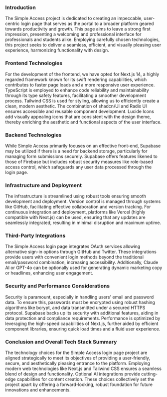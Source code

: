 ### Introduction

The Simple Access project is dedicated to creating an impeccable, user-centric login page that serves as the portal to a broader platform geared towards productivity and growth. This page aims to leave a strong first impression, presenting a welcoming and professional interface for professionals and students alike. Employing carefully chosen technologies, this project seeks to deliver a seamless, efficient, and visually pleasing user experience, harmonizing functionality with design.

### Frontend Technologies

For the development of the frontend, we have opted for Next.js 14, a highly regarded framework known for its swift rendering capabilities, which contributes to faster page loads and a more responsive user experience. TypeScript is employed to enhance code reliability and maintainability through its type safety features, facilitating a smoother development process. Tailwind CSS is used for styling, allowing us to efficiently create a clean, modern aesthetic. The combination of shadcn/UI and Radix UI ensures accessible and reusable component development. Lucide Icons add visually appealing icons that are consistent with the design theme, thereby enriching the aesthetic and functional aspects of the user interface.

### Backend Technologies

While Simple Access primarily focuses on an effective front-end, Supabase may be utilized if there is a need for backend storage, particularly for managing form submissions securely. Supabase offers features likened to those of Firebase but includes robust security measures like role-based access control, which safeguards any user data processed through the login page.

### Infrastructure and Deployment

The infrastructure is streamlined using robust tools ensuring smooth development and deployment. Version control is managed through systems like GitHub, facilitating effective collaboration and version tracking. For continuous integration and deployment, platforms like Vercel (highly compatible with Next.js) can be used, ensuring that any updates are seamlessly integrated, resulting in minimal disruption and maximum uptime.

### Third-Party Integrations

The Simple Access login page integrates OAuth services allowing alternative sign-in options through GitHub and Twitter. These integrations provide users with convenient login methods beyond the traditional email/password combination, increasing accessibility. Additionally, Claude AI or GPT-4o can be optionally used for generating dynamic marketing copy or headlines, enhancing user engagement.

### Security and Performance Considerations

Security is paramount, especially in handling users' email and password data. To ensure this, passwords must be encrypted using robust hashing algorithms like bcrypt, and data transmitted under a secured HTTPS protocol. Supabase backs up its security with additional features, aiding in data protection and compliance requirements. Performance is optimized by leveraging the high-speed capabilities of Next.js, further aided by efficient component libraries, ensuring quick load times and a fluid user experience.

### Conclusion and Overall Tech Stack Summary

The technology choices for the Simple Access login page project are aligned strategically to meet its objectives of providing a user-friendly, secure, and aesthetically pleasing entrance to the platform. Employing modern web technologies like Next.js and Tailwind CSS ensures a seamless blend of design and functionality. Optional AI integrations provide cutting-edge capabilities for content creation. These choices collectively set the project apart by offering a forward-looking, robust foundation for future innovations and enhancements.
